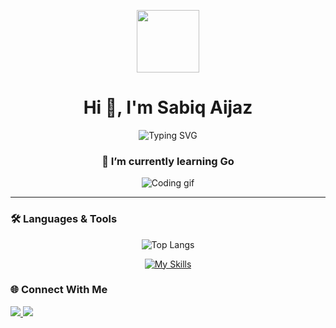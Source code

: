 
<p align="center">
  <img src="https://user-images.githubusercontent.com/74038190/227779362-cacda485-cab4-4e28-8a27-a4d2a918a7ac.gif" width="100" height="100" />
</p>
<h1 align="center">Hi 👋, I'm Sabiq Aijaz</h1>
<p align="center">
  <img src="https://readme-typing-svg.demolab.com?font=Fira+Code&size=24&pause=1000&color=00F7FF&center=true&width=440&lines=Fullstack+Developer;Backend+Engineer+%7C+Go+%7C+Node.js;" alt="Typing SVG" />
</p>
<h3 align="center">🌱 I’m currently learning Go</h3>
<p align="center">
  <img src="https://user-images.githubusercontent.com/74038190/225813708-98b745f2-7d22-48cf-9150-083f1b00d6c9.gif" alt="Coding gif" />
</p>

---

### 🛠️ Languages & Tools
<p align="center">
  <img src="https://github-readme-stats.vercel.app/api/top-langs/?username=lunatictiol&layout=compact&theme=radical" alt="Top Langs" />
</p>
<div align="center">  

 [![My Skills](https://skillicons.dev/icons?i=go,ts,react,mongodb,postgres,git&theme=dark)](https://skillicons.dev)
</div>  

### 🌐 Connect With Me

<p align="left">
  <a href="https://twitter.com/lunatictiol" target="_blank">
    <img src="https://img.shields.io/badge/Twitter-%231DA1F2.svg?&style=for-the-badge&logo=twitter&logoColor=white" />
  </a>
  <a href="https://linkedin.com/in/sabiq-aijaz-515a121bb/" target="_blank">
    <img src="https://img.shields.io/badge/LinkedIn-%230077B5.svg?&style=for-the-badge&logo=linkedin&logoColor=white" />
  </a>
</p>



